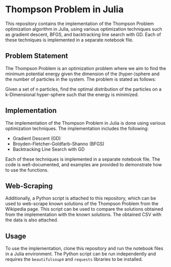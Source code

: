 
# Thompson Problem in Julia

This repository contains the implementation of the Thompson Problem optimization algorithm in Julia, using various optimization techniques such as gradient descent, BFGS, and backtracking line search with GD. Each of these techniques is implemented in a separate notebook file.

## Problem Statement

The Thompson Problem is an optimization problem where we aim to find the minimum potential energy given the dimension of the (hyper-)sphere and the number of particles in the system. The problem is stated as follows:

Given a set of n particles, find the optimal distribution of the particles on a k-Dimensional hyper-sphere such that the energy is minimized.

## Implementation

The implementation of the Thompson Problem in Julia is done using various optimization techniques. The implementation includes the following:

- Gradient Descent (GD)
- Broyden-Fletcher-Goldfarb-Shanno (BFGS)
- Backtracking Line Search with GD

Each of these techniques is implemented in a separate notebook file. The code is well-documented, and examples are provided to demonstrate how to use the functions.

## Web-Scraping

Additionally, a Python script is attached to this repository, which can be used to web-scrape known solutions of the Thompson Problem from the Wikipedia page. This script can be used to compare the solutions obtained from the implementation with the known solutions. The obtained CSV with the data is also attached.

## Usage

To use the implementation, clone this repository and run the notebook files in a Julia environment. The Python script can be run independently and requires the `beautifulsoup4` and `requests` libraries to be installed.
